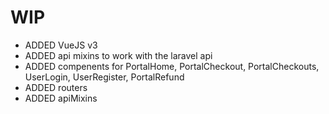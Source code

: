 # WIP
- ADDED VueJS v3
- ADDED api mixins to work with the laravel api
- ADDED compenents for PortalHome, PortalCheckout, PortalCheckouts, UserLogin, UserRegister, PortalRefund
- ADDED routers
- ADDED apiMixins

